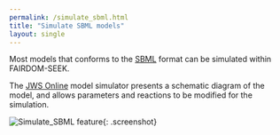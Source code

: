 ```yaml
---
permalink: /simulate_sbml.html
title: "Simulate SBML models"
layout: single
---
```


Most models that conforms to the [SBML](http://sbml.org/Main_Page) format can be simulated within FAIRDOM-SEEK.

The [JWS Online](http://jjj.mib.ac.uk/) model simulator presents a schematic diagram of the model, and allows parameters and reactions to be modified for the simulation.



![Simulate_SBML feature](/assets/images/Model-simulation-feature.png){: .screenshot}